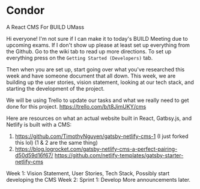 # Condor
A React CMS For BUILD UMass

Hi everyone! I'm not sure if I can make it to today's BUILD Meeting due to upcoming exams. If I don't show up please at least set up everything from the Github. Go to the wiki tab to read up more directions. To set up everything press on the `Getting Started (Developers)` tab.

Then when you are set up, start going over what you've researched this week and have someone document that all down. This week, we are building up the user stories, vision statement, looking at our tech stack, and starting the development of the project. 

We will be using Trello to update our tasks and what we really need to get done for this project. 
https://trello.com/b/t8JimUKY/cms

Here are resources on what an actual website built in React, Gatbsy.js, and Netlify is built with a CMS:
1. https://github.com/TimothyNguyen/gatsby-netlify-cms-1 (I just forked this lol) (1 & 2 are the same thing)
2. https://blog.logrocket.com/gatsby-netlify-cms-a-perfect-pairing-d50d59d16f67/
https://github.com/netlify-templates/gatsby-starter-netlify-cms

Week 1: Vision Statement, User Stories, Tech Stack, Possibly start developing the CMS
Week 2: Sprint 1: Develop
More announcements later.

